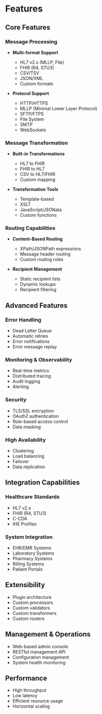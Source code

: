 # Features

## Core Features

### Message Processing
- **Multi-format Support**
  - HL7 v2.x (MLLP, File)
  - FHIR (R4, STU3)
  - CSV/TSV
  - JSON/XML
  - Custom formats

- **Protocol Support**
  - HTTP/HTTPS
  - MLLP (Minimal Lower Layer Protocol)
  - SFTP/FTPS
  - File System
  - SMTP
  - WebSockets

### Message Transformation
- **Built-in Transformations**
  - HL7 to FHIR
  - FHIR to HL7
  - CSV to HL7/FHIR
  - Custom mapping

- **Transformation Tools**
  - Template-based
  - XSLT
  - JavaScript/JSONata
  - Custom functions

### Routing Capabilities
- **Content-Based Routing**
  - XPath/JSONPath expressions
  - Message header routing
  - Custom routing rules

- **Recipient Management**
  - Static recipient lists
  - Dynamic lookups
  - Recipient filtering

## Advanced Features

### Error Handling
- Dead Letter Queue
- Automatic retries
- Error notifications
- Error message replay

### Monitoring & Observability
- Real-time metrics
- Distributed tracing
- Audit logging
- Alerting

### Security
- TLS/SSL encryption
- OAuth2 authentication
- Role-based access control
- Data masking

### High Availability
- Clustering
- Load balancing
- Failover
- Data replication

## Integration Capabilities

### Healthcare Standards
- HL7 v2.x
- FHIR (R4, STU3)
- C-CDA
- IHE Profiles

### System Integration
- EHR/EMR Systems
- Laboratory Systems
- Pharmacy Systems
- Billing Systems
- Patient Portals

## Extensibility
- Plugin architecture
- Custom processors
- Custom validators
- Custom transformers
- Custom routers

## Management & Operations
- Web-based admin console
- RESTful management API
- Configuration management
- System health monitoring

## Performance
- High throughput
- Low latency
- Efficient resource usage
- Horizontal scaling
